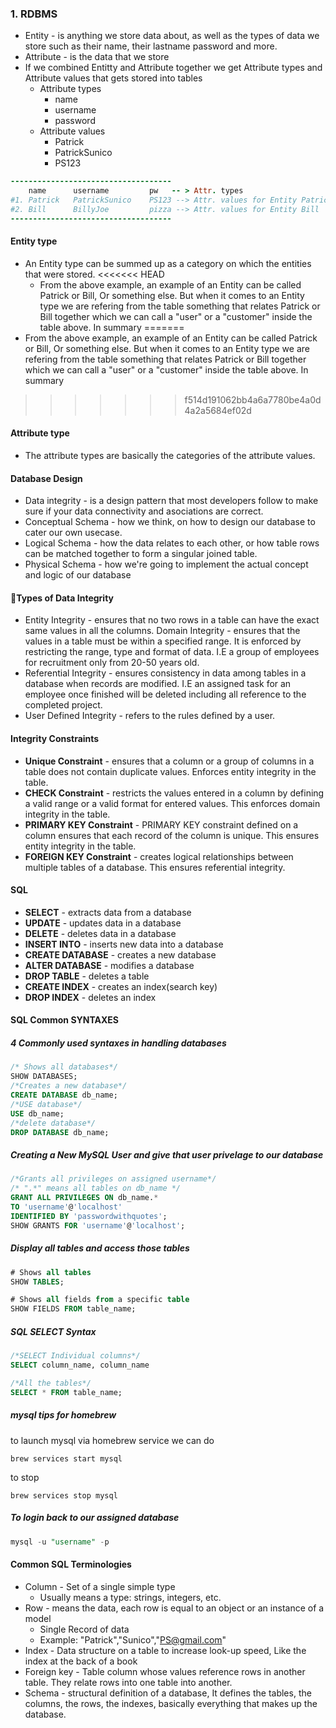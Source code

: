

### 1. RDBMS

* Entity - is anything we store data about, as well as the types of data we store such as their name, their lastname password and more.
* Attribute - is the data that we store
* If we combined Entitty and Attribute together we get Attribute types and Attribute values that gets stored into tables
  * Attribute types 
    * name
    * username
    * password 
  * Attribute values
    * Patrick
    * PatrickSunico
    * PS123

```ruby
------------------------------------
    name      username         pw   -- > Attr. types
#1. Patrick   PatrickSunico    PS123 --> Attr. values for Entity Patrick
#2. Bill      BillyJoe         pizza --> Attr. values for Entity Bill
------------------------------------
```

#### Entity type

*  An Entity type can be summed up as a category on which the entities that were stored.
<<<<<<< HEAD
   * From the above example, an example of an Entity can be called Patrick or Bill, Or something else. But when it comes to an Entity type we are refering from the table something that relates Patrick or Bill together which we can call a "user" or a "customer" inside the table above. In summary
=======
*  From the above example, an example of an Entity can be called Patrick or Bill, Or something else. But when it comes to an Entity type we are refering from the table something that relates Patrick or Bill together which we can call a "user" or a "customer" inside the table above. In summary
>>>>>>> f514d191062bb4a6a7780be4a0d4a2a5684ef02d

#### Attribute type

* The attribute types are basically the categories of the attribute values.

#### Database Design

* Data integrity - is a design pattern that most developers follow to make sure if your data connectivity and asociations are correct.
* Conceptual Schema - how we think, on how to design our database to cater our own usecase.
* Logical Schema - how the data relates to each other, or how table rows can be matched together to form a singular joined table. 
* Physical Schema - how we're going to implement the actual concept and logic of our database

#### Types of Data Integrity

* Entity Integrity - ensures that no two rows in a table can have the exact same values in all the columns.
  Domain Integrity - ensures that the values in a table must be within a specified range. It is enforced by restricting the range, type and format of data. I.E a group of employees for recruitment only from 20-50 years old.
* Referential Integrity - ensures consistency in data among tables in a database when records are modified. I.E an assigned task for an employee once finished will be deleted including all reference to the completed project.
* User Defined Integrity - refers to the rules defined by a user.



#### Integrity Constraints

* **Unique Constraint** -  ensures that a column or a group of columns in a table does not contain duplicate values. Enforces entity integrity in the table.
* **CHECK Constraint** - restricts the values entered in a column by defining a valid range or a valid format for entered values. This enforces domain integrity in the table.
* **PRIMARY KEY Constraint** - PRIMARY KEY constraint defined on a column ensures that each record of the column is unique. This ensures entity integrity in the table.
* **FOREIGN KEY Constraint** - creates logical relationships between multiple tables of a database. This ensures referential integrity. 



#### SQL

* **SELECT** - extracts data from a database
* **UPDATE** - updates data in a database
* **DELETE** - deletes data in a database
* **INSERT INTO** - inserts new data into a database
* **CREATE DATABASE** - creates a new database
* **ALTER DATABASE** - modifies a database
* **DROP TABLE** - deletes a table 
* **CREATE INDEX** - creates an index(search key)
* **DROP INDEX** - deletes an index



#### SQL Common SYNTAXES

##### 4 Commonly used syntaxes in handling databases

```sql
/* Shows all databases*/
SHOW DATABASES;
/*Creates a new database*/
CREATE DATABASE db_name;
/*USE database*/
USE db_name;
/*delete database*/
DROP DATABASE db_name;
```

##### Creating a New MySQL User and give that user privelage to our database

```sql
/*Grants all privileges on assigned username*/
/* ".*" means all tables on db_name */
GRANT ALL PRIVILEGES ON db_name.*
TO 'username'@'localhost'
IDENTIFIED BY 'passwordwithquotes';
SHOW GRANTS FOR 'username'@'localhost';
```

##### Display all tables and access those tables

```sql
# Shows all tables
SHOW TABLES;

# Shows all fields from a specific table
SHOW FIELDS FROM table_name;
```

##### SQL SELECT Syntax

```sql
/*SELECT Individual columns*/
SELECT column_name, column_name

/*All the tables*/
SELECT * FROM table_name;
```

##### mysql tips for homebrew

to launch mysql via homebrew service we can do

```unix
brew services start mysql
```

to stop

```unix
brew services stop mysql
```

##### To login back to our assigned database

```sql
mysql -u "username" -p
```

#### Common SQL Terminologies

- Column - Set of a single simple type
  - Usually means a type: strings, integers, etc.
- Row - means the data, each row is equal to an object or an instance of a model
  - Single Record of data
  - Example: "Patrick","Sunico","PS@gmail.com"
- Index - Data structure on a table to increase look-up speed, Like the index at the back of a book
- Foreign key - Table column whose values reference rows in another table. They relate rows into one table into another.
- Schema - structural definition of a database, It defines the tables, the columns, the rows, the indexes, basically everything that makes up the database.




